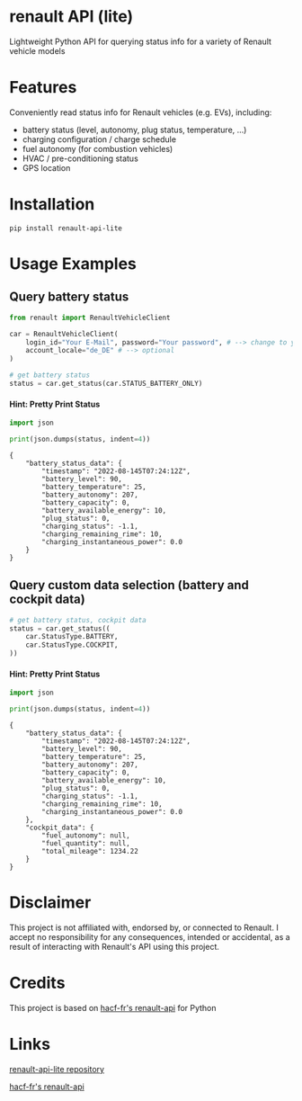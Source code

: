 # renault API (lite)
Lightweight Python API for querying status info for a variety of Renault vehicle models

# Features
Conveniently read status info for Renault vehicles (e.g. EVs), including:

* battery status (level, autonomy, plug status, temperature, ...)
* charging configuration / charge schedule
* fuel autonomy (for combustion vehicles)
* HVAC / pre-conditioning status
* GPS location

# Installation
`pip install renault-api-lite`

# Usage Examples

## Query battery status
````python
from renault import RenaultVehicleClient

car = RenaultVehicleClient(
    login_id="Your E-Mail", password="Your password", # --> change to your credentials
    account_locale="de_DE" # --> optional
)

# get battery status
status = car.get_status(car.STATUS_BATTERY_ONLY)
````
#### Hint: Pretty Print Status
````python
import json

print(json.dumps(status, indent=4))
````
````
{
    "battery_status_data": {
        "timestamp": "2022-08-145T07:24:12Z",
        "battery_level": 90,
        "battery_temperature": 25,
        "battery_autonomy": 207,
        "battery_capacity": 0,
        "battery_available_energy": 10,
        "plug_status": 0,
        "charging_status": -1.1,
        "charging_remaining_rime": 10,
        "charging_instantaneous_power": 0.0
    }
}
````

## Query custom data selection (battery and cockpit data)
````python
# get battery status, cockpit data
status = car.get_status((
    car.StatusType.BATTERY,
    car.StatusType.COCKPIT,
))
````
#### Hint: Pretty Print Status
````python
import json

print(json.dumps(status, indent=4))
````
````
{
    "battery_status_data": {
        "timestamp": "2022-08-145T07:24:12Z",
        "battery_level": 90,
        "battery_temperature": 25,
        "battery_autonomy": 207,
        "battery_capacity": 0,
        "battery_available_energy": 10,
        "plug_status": 0,
        "charging_status": -1.1,
        "charging_remaining_rime": 10,
        "charging_instantaneous_power": 0.0
    },
    "cockpit_data": {
        "fuel_autonomy": null,
        "fuel_quantity": null,
        "total_mileage": 1234.22
    }
}
````

# Disclaimer
This project is not affiliated with, endorsed by, or connected to Renault. I accept no responsibility for any consequences, intended or accidental, as a result of interacting with Renault's API using this project.

# Credits
This project is based on [hacf-fr's renault-api](https://github.com/hacf-fr/renault-api) for Python

# Links
[renault-api-lite repository](https://github.com/bkogler/renault-api-lite)

[hacf-fr's renault-api](https://github.com/hacf-fr/renault-api) 

